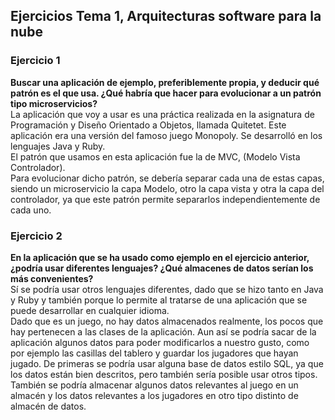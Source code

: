 ## Ejercicios Tema 1, Arquitecturas software para la nube

### Ejercicio 1
**Buscar una aplicación de ejemplo, preferiblemente propia, y deducir qué patrón es el que usa. ¿Qué habría que hacer para evolucionar a un patrón tipo microservicios?**  
La aplicación que voy a usar es una práctica realizada en la asignatura de Programación y Diseño Orientado a Objetos, llamada Quitetet. Este aplicación era una versión del famoso juego Monopoly. Se desarrolló en los lenguajes Java y Ruby.\
El patrón que usamos en esta aplicación fue la de MVC, (Modelo Vista Controlador).\
Para evolucionar dicho patrón, se debería separar cada una de estas capas, siendo un microservicio la capa Modelo, otro la capa vista y otra la capa del controlador, ya que este patrón permite separarlos independientemente de cada uno.

### Ejercicio 2
**En la aplicación que se ha usado como ejemplo en el ejercicio anterior, ¿podría usar diferentes lenguajes? ¿Qué almacenes de datos serían los más convenientes?**  
Sí se podría usar otros lenguajes diferentes, dado que se hizo tanto en Java y Ruby y también porque lo permite al tratarse de una aplicación que se puede desarrollar en cualquier idioma.\
Dado que es un juego, no hay datos almacenados realmente, los pocos que hay pertenecen a las clases de la aplicación. Aun así se podría sacar de la aplicación algunos datos para poder modificarlos a nuestro gusto, como por ejemplo las casillas del tablero y guardar los jugadores que hayan jugado. De primeras se podría usar alguna base de datos estilo SQL, ya que los datos están bien descritos, pero también sería posible usar otros tipos. También se podría almacenar algunos datos relevantes al juego en un almacén y los datos relevantes a los jugadores en otro tipo distinto de almacén de datos.
